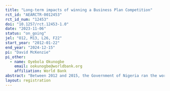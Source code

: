 ```yaml
---
title: "Long-term impacts of winning a Business Plan Competition"
rct_id: "AEARCTR-0012453"
rct_id_num: "12453"
doi: "10.1257/rct.12453-1.0"
date: "2023-11-06"
status: "on_going"
jel: "O12, M13, L26, F22"
start_year: "2012-01-22"
end_year: "2024-12-15"
pi: "David McKenzie"
pi_other:
  - name: Oyebola Okunogbe
    email: ookunogbe@worldbank.org
    affiliation: World Bank
abstract: "Between 2012 and 2015, the Government of Nigeria ran the world’s largest business plan competition, giving away $180 million in grants to over 3,500 entrepreneurs. McKenzie (2017) studied the program’s first year, using an experiment in which  729 of the winners were randomly chosen from a pool of 1,841 semi-finalists, with each winner receiving a grant of around $50,000. Four rounds of follow-up surveys between 2012 and 2016 were used to measure the impacts of this program up to three years after all money had been received, and five years after entering.  The results showed large impacts on firm start-up, growth, innovation, and employment. This follow-on project aims to track these firms and entrepreneurs another 7 years later, making it 11 years after they applied. "
layout: registration
---
```


